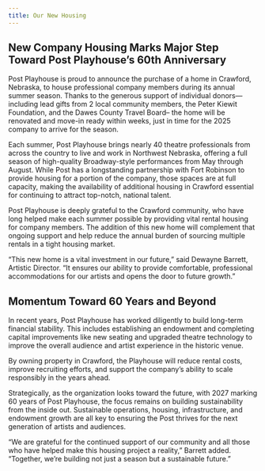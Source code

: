 ```yaml
---
title: Our New Housing
---
```


## New Company Housing Marks Major Step Toward Post Playhouse’s 60th Anniversary

Post Playhouse is proud to announce the purchase of a home in Crawford, Nebraska, to house professional company members during its annual summer season. Thanks to the generous support of individual donors—including lead gifts from 2 local community members, the Peter Kiewit Foundation, and the Dawes County Travel Board– the home will be renovated and move-in ready within weeks, just in time for the 2025 company to arrive for the season.

Each summer, Post Playhouse brings nearly 40 theatre professionals from across the country to live and work in Northwest Nebraska, offering a full season of high-quality Broadway-style performances from May through August. While Post has a longstanding partnership with Fort Robinson to provide housing for a portion of the company, those spaces are at full capacity, making the availability of additional housing in Crawford essential for continuing to attract top-notch, national talent.

Post Playhouse is deeply grateful to the Crawford community, who have long helped make each summer possible by providing vital rental housing for company members. The addition of this new home will complement that ongoing support and help reduce the annual burden of sourcing multiple rentals in a tight housing market.

“This new home is a vital investment in our future,” said Dewayne Barrett, Artistic Director. “It ensures our ability to provide comfortable, professional accommodations for our artists and opens the door to future growth.”

## Momentum Toward 60 Years and Beyond

In recent years, Post Playhouse has worked diligently to build long-term financial stability. This includes establishing an endowment and completing capital improvements like new seating and upgraded theatre technology to improve the overall audience and artist experience in the historic venue.

By owning property in Crawford, the Playhouse will reduce rental costs, improve recruiting efforts, and support the company’s ability to scale responsibly in the years ahead.

Strategically, as the organization looks toward the future, with 2027 marking 60 years of Post Playhouse, the focus remains on building sustainability from the inside out. Sustainable operations, housing, infrastructure, and endowment growth are all key to ensuring the Post thrives for the next generation of artists and audiences.

“We are grateful for the continued support of our community and all those who have helped make this housing project a reality,” Barrett added. “Together, we’re building not just a season but a sustainable future.”
